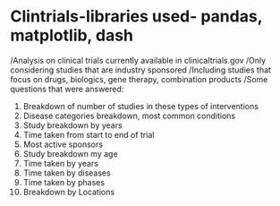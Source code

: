 # Clintrials-libraries used- pandas, matplotlib, dash
/Analysis on clinical trials currently available in clinicaltrials.gov
/Only considering studies that are industry sponsored
/Including studies that focus on drugs, biologics, gene therapy, combination products
 /Some questions that were answered:
   1. Breakdown of number of studies in these types of interventions
   2. Disease categories breakdown, most common conditions
   3. Study breakdown by years
   4. Time taken from start to end of trial
   5. Most active sponsors
   6. Study breakdown my age
   7. Time taken by years
   8. Time taken by diseases
   9. Time taken by phases
   10. Breakdown by Locations

